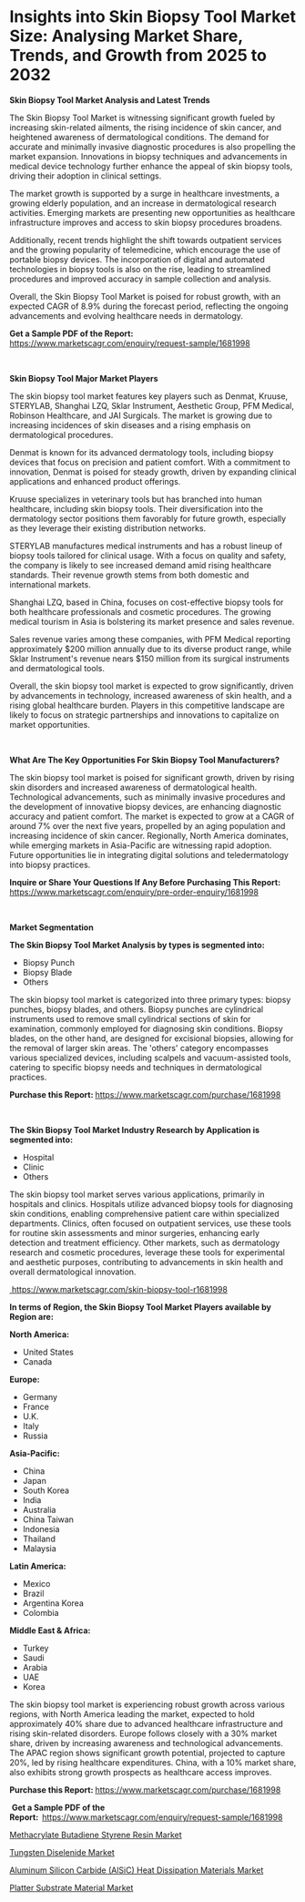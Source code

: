 <p><h1>Insights into Skin Biopsy Tool Market Size: Analysing Market Share, Trends, and Growth from 2025 to 2032</h1></p><p><strong>Skin Biopsy Tool Market Analysis and Latest Trends</strong></p>
<p><p>The Skin Biopsy Tool Market is witnessing significant growth fueled by increasing skin-related ailments, the rising incidence of skin cancer, and heightened awareness of dermatological conditions. The demand for accurate and minimally invasive diagnostic procedures is also propelling the market expansion. Innovations in biopsy techniques and advancements in medical device technology further enhance the appeal of skin biopsy tools, driving their adoption in clinical settings.</p><p>The market growth is supported by a surge in healthcare investments, a growing elderly population, and an increase in dermatological research activities. Emerging markets are presenting new opportunities as healthcare infrastructure improves and access to skin biopsy procedures broadens. </p><p>Additionally, recent trends highlight the shift towards outpatient services and the growing popularity of telemedicine, which encourage the use of portable biopsy devices. The incorporation of digital and automated technologies in biopsy tools is also on the rise, leading to streamlined procedures and improved accuracy in sample collection and analysis. </p><p>Overall, the Skin Biopsy Tool Market is poised for robust growth, with an expected CAGR of 8.9% during the forecast period, reflecting the ongoing advancements and evolving healthcare needs in dermatology.</p></p>
<p><strong>Get a Sample PDF of the Report:&nbsp;</strong> <a href="https://www.marketscagr.com/enquiry/request-sample/1681998?utm_campaign=2031&utm_medium=2&utm_source=Github&utm_content=ia&utm_term=24032025&utm_id=skin-biopsy-tool">https://www.marketscagr.com/enquiry/request-sample/1681998</a></p>
<p>&nbsp;</p>
<p><strong>Skin Biopsy Tool Major Market Players</strong></p>
<p><p>The skin biopsy tool market features key players such as Denmat, Kruuse, STERYLAB, Shanghai LZQ, Sklar Instrument, Aesthetic Group, PFM Medical, Robinson Healthcare, and JAI Surgicals. The market is growing due to increasing incidences of skin diseases and a rising emphasis on dermatological procedures.</p><p>Denmat is known for its advanced dermatology tools, including biopsy devices that focus on precision and patient comfort. With a commitment to innovation, Denmat is poised for steady growth, driven by expanding clinical applications and enhanced product offerings.</p><p>Kruuse specializes in veterinary tools but has branched into human healthcare, including skin biopsy tools. Their diversification into the dermatology sector positions them favorably for future growth, especially as they leverage their existing distribution networks.</p><p>STERYLAB manufactures medical instruments and has a robust lineup of biopsy tools tailored for clinical usage. With a focus on quality and safety, the company is likely to see increased demand amid rising healthcare standards. Their revenue growth stems from both domestic and international markets.</p><p>Shanghai LZQ, based in China, focuses on cost-effective biopsy tools for both healthcare professionals and cosmetic procedures. The growing medical tourism in Asia is bolstering its market presence and sales revenue.</p><p>Sales revenue varies among these companies, with PFM Medical reporting approximately $200 million annually due to its diverse product range, while Sklar Instrument's revenue nears $150 million from its surgical instruments and dermatological tools.</p><p>Overall, the skin biopsy tool market is expected to grow significantly, driven by advancements in technology, increased awareness of skin health, and a rising global healthcare burden. Players in this competitive landscape are likely to focus on strategic partnerships and innovations to capitalize on market opportunities.</p></p>
<p>&nbsp;</p>
<p><strong>What Are The Key Opportunities For Skin Biopsy Tool Manufacturers?</strong></p>
<p><p>The skin biopsy tool market is poised for significant growth, driven by rising skin disorders and increased awareness of dermatological health. Technological advancements, such as minimally invasive procedures and the development of innovative biopsy devices, are enhancing diagnostic accuracy and patient comfort. The market is expected to grow at a CAGR of around 7% over the next five years, propelled by an aging population and increasing incidence of skin cancer. Regionally, North America dominates, while emerging markets in Asia-Pacific are witnessing rapid adoption. Future opportunities lie in integrating digital solutions and teledermatology into biopsy practices.</p></p>
<p><strong>Inquire or Share Your Questions If Any Before Purchasing This Report:</strong> <a href="https://www.marketscagr.com/enquiry/pre-order-enquiry/1681998?utm_campaign=2031&utm_medium=2&utm_source=Github&utm_content=ia&utm_term=24032025&utm_id=skin-biopsy-tool">https://www.marketscagr.com/enquiry/pre-order-enquiry/1681998</a></p>
<p>&nbsp;</p>
<p><strong>Market Segmentation</strong></p>
<p><strong>The Skin Biopsy Tool Market Analysis by types is segmented into:</strong></p>
<p><ul><li>Biopsy Punch</li><li>Biopsy Blade</li><li>Others</li></ul></p>
<p><p>The skin biopsy tool market is categorized into three primary types: biopsy punches, biopsy blades, and others. Biopsy punches are cylindrical instruments used to remove small cylindrical sections of skin for examination, commonly employed for diagnosing skin conditions. Biopsy blades, on the other hand, are designed for excisional biopsies, allowing for the removal of larger skin areas. The 'others' category encompasses various specialized devices, including scalpels and vacuum-assisted tools, catering to specific biopsy needs and techniques in dermatological practices.</p></p>
<p><strong>Purchase this Report:&nbsp;</strong><a href="https://www.marketscagr.com/purchase/1681998?utm_campaign=2031&utm_medium=2&utm_source=Github&utm_content=ia&utm_term=24032025&utm_id=skin-biopsy-tool">https://www.marketscagr.com/purchase/1681998</a></p>
<p>&nbsp;</p>
<p><strong>The Skin Biopsy Tool Market Industry Research by Application is segmented into:</strong></p>
<p><ul><li>Hospital</li><li>Clinic</li><li>Others</li></ul></p>
<p><p>The skin biopsy tool market serves various applications, primarily in hospitals and clinics. Hospitals utilize advanced biopsy tools for diagnosing skin conditions, enabling comprehensive patient care within specialized departments. Clinics, often focused on outpatient services, use these tools for routine skin assessments and minor surgeries, enhancing early detection and treatment efficiency. Other markets, such as dermatology research and cosmetic procedures, leverage these tools for experimental and aesthetic purposes, contributing to advancements in skin health and overall dermatological innovation.</p></p>
<p><a href="https://www.marketscagr.com/skin-biopsy-tool-r1681998?utm_campaign=2031&utm_medium=2&utm_source=Github&utm_content=ia&utm_term=24032025&utm_id=skin-biopsy-tool">&nbsp;https://www.marketscagr.com/skin-biopsy-tool-r1681998</a></p>
<p><strong>In terms of Region, the Skin Biopsy Tool Market Players available by Region are:</strong></p>
<p>
    <p> <strong> North America: </strong>
        <ul>
            <li>United States</li>
            <li>Canada</li>
        </ul>
        </p> 
    <p> <strong> Europe: </strong>
        <ul>
            <li>Germany</li>
            <li>France</li>
            <li>U.K.</li>
            <li>Italy</li>
            <li>Russia</li>
        </ul>
        </p> 
    <p> <strong> Asia-Pacific: </strong>
        <ul>
            <li>China</li>
            <li>Japan</li>
            <li>South Korea</li>
            <li>India</li>
            <li>Australia</li>
            <li>China Taiwan</li>
            <li>Indonesia</li>
            <li>Thailand</li>
            <li>Malaysia</li>
        </ul>
        </p> 
    <p> <strong> Latin America: </strong>
        <ul>
            <li>Mexico</li>
            <li>Brazil</li>
            <li>Argentina Korea</li>
            <li>Colombia</li>
        </ul>
        </p> 
    <p> <strong> Middle East & Africa: </strong>
        <ul>
            <li>Turkey</li>
            <li>Saudi</li>
            <li>Arabia</li>
            <li>UAE</li>
            <li>Korea</li>
        </ul>
    </p>
    </p>
<p><p>The skin biopsy tool market is experiencing robust growth across various regions, with North America leading the market, expected to hold approximately 40% share due to advanced healthcare infrastructure and rising skin-related disorders. Europe follows closely with a 30% market share, driven by increasing awareness and technological advancements. The APAC region shows significant growth potential, projected to capture 20%, led by rising healthcare expenditures. China, with a 10% market share, also exhibits strong growth prospects as healthcare access improves.</p></p>
<p><strong>Purchase this Report: </strong><a href="https://www.marketscagr.com/purchase/1681998?utm_campaign=2031&utm_medium=2&utm_source=Github&utm_content=ia&utm_term=24032025&utm_id=skin-biopsy-tool">https://www.marketscagr.com/purchase/1681998</a></p>
<p>&nbsp;<strong>Get a Sample PDF of the Report:&nbsp;&nbsp;</strong><a href="https://www.marketscagr.com/enquiry/request-sample/1681998?utm_campaign=2031&utm_medium=2&utm_source=Github&utm_content=ia&utm_term=24032025&utm_id=skin-biopsy-tool">https://www.marketscagr.com/enquiry/request-sample/1681998</a></p>
<p><strong></strong></p>
<p><p><a href="https://github.com/balbajagatr1/Market-Research-Report-List-1/blob/main/methacrylate-butadiene-styrene-resin-market.md?utm_campaign=2031&utm_medium=2&utm_source=Github&utm_content=ia&utm_term=24032025&utm_id=skin-biopsy-tool">Methacrylate Butadiene Styrene Resin Market</a></p><p><a href="https://github.com/wileonie19657/Market-Research-Report-List-1/blob/main/tungsten-diselenide-market.md?utm_campaign=2031&utm_medium=2&utm_source=Github&utm_content=ia&utm_term=24032025&utm_id=skin-biopsy-tool">Tungsten Diselenide Market</a></p><p><a href="https://github.com/PeterParrish5/Market-Research-Report-List-7/blob/main/aluminum-silicon-carbide-alsic-heat-dissipation-materials-market.md?utm_campaign=2031&utm_medium=2&utm_source=Github&utm_content=ia&utm_term=24032025&utm_id=skin-biopsy-tool">Aluminum Silicon Carbide (AlSiC) Heat Dissipation Materials Market</a></p><p><a href="https://github.com/aloyoarmahvr/Market-Research-Report-List-1/blob/main/platter-substrate-material-market.md?utm_campaign=2031&utm_medium=2&utm_source=Github&utm_content=ia&utm_term=24032025&utm_id=skin-biopsy-tool">Platter Substrate Material Market</a></p></p>